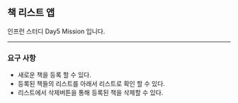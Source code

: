 ## 책 리스트 앱

인프런 스터디 Day5 Mission 입니다.

---

### 요구 사항
- 새로운 책을 등록 할 수 있다.
- 등록된 책들의 리스트를 아래서 리스트로 확인 할 수 있다.
- 리스트에서 삭제버튼을 통해 등록된 책을 삭제할 수 있다.

